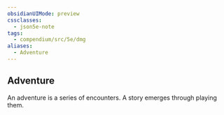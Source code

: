 ```yaml
---
obsidianUIMode: preview
cssclasses:
  - json5e-note
tags:
  - compendium/src/5e/dmg
aliases:
  - Adventure
---
```

## Adventure

An adventure is a series of encounters. A story emerges through playing them.